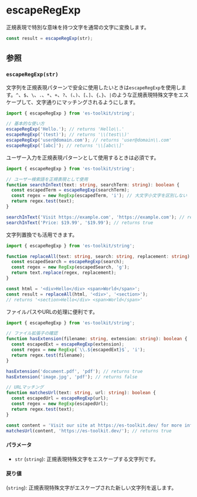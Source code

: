 # escapeRegExp

正規表現で特別な意味を持つ文字を通常の文字に変換します。

```typescript
const result = escapeRegExp(str);
```

## 参照

### `escapeRegExp(str)`

文字列を正規表現パターンで安全に使用したいときは`escapeRegExp`を使用します。`^`、`$`、`\`、`.`、`*`、`+`、`?`、`(`、`)`、`[`、`]`、`{`、`}`、`|`のような正規表現特殊文字をエスケープして、文字通りにマッチングされるようにします。

```typescript
import { escapeRegExp } from 'es-toolkit/string';

// 基本的な使い方
escapeRegExp('Hello.'); // returns 'Hello\\.'
escapeRegExp('(test)'); // returns '\\(test\\)'
escapeRegExp('user@domain.com'); // returns 'user@domain\\.com'
escapeRegExp('[abc]'); // returns '\\[abc\\]'
```

ユーザー入力を正規表現パターンとして使用するときは必須です。

```typescript
import { escapeRegExp } from 'es-toolkit/string';

// ユーザー検索語を正規表現として使用
function searchInText(text: string, searchTerm: string): boolean {
  const escapedTerm = escapeRegExp(searchTerm);
  const regex = new RegExp(escapedTerm, 'i'); // 大文字小文字を区別しない
  return regex.test(text);
}

searchInText('Visit https://example.com', 'https://example.com'); // returns true
searchInText('Price: $19.99', '$19.99'); // returns true
```

文字列置換でも活用できます。

```typescript
import { escapeRegExp } from 'es-toolkit/string';

function replaceAll(text: string, search: string, replacement: string): string {
  const escapedSearch = escapeRegExp(search);
  const regex = new RegExp(escapedSearch, 'g');
  return text.replace(regex, replacement);
}

const html = '<div>Hello</div> <span>World</span>';
const result = replaceAll(html, '<div>', '<section>');
// returns '<section>Hello</div> <span>World</span>'
```

ファイルパスやURLの処理に便利です。

```typescript
import { escapeRegExp } from 'es-toolkit/string';

// ファイル拡張子の確認
function hasExtension(filename: string, extension: string): boolean {
  const escapedExt = escapeRegExp(extension);
  const regex = new RegExp(`\\.${escapedExt}$`, 'i');
  return regex.test(filename);
}

hasExtension('document.pdf', 'pdf'); // returns true
hasExtension('image.jpg', 'pdf'); // returns false

// URLマッチング
function matchesUrl(text: string, url: string): boolean {
  const escapedUrl = escapeRegExp(url);
  const regex = new RegExp(escapedUrl);
  return regex.test(text);
}

const content = 'Visit our site at https://es-toolkit.dev/ for more info';
matchesUrl(content, 'https://es-toolkit.dev/'); // returns true
```

#### パラメータ

- `str` (`string`): 正規表現特殊文字をエスケープする文字列です。

#### 戻り値

(`string`): 正規表現特殊文字がエスケープされた新しい文字列を返します。
